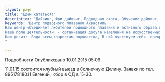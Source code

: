 ```yaml
---
layout: page
title: "Едем кататься!"
description: "Дайвинг, Фри дайвинг, Подводная охота, Обучение дайвинг, Сертификат дайвинг"
keywords: "Центр подводного плавания Аквастиль
Наш центр объединяет любителей подводного плавания и активного образа жизни.
Наше поле деятельности  - организация досуга населения на искусственных и естественных водоёмах.
Наш девиз:  Вода всем возростам подвластна, В ней чувствуем себя  прекрасно!
"

---
```


Подробности
     Опубликовано 10.01.2015 05:09 

11.01.15 состоится клубный выезд в Солнечную Долину. Заявки по тел. 89517818031 Евгений,  сбор в СД в 15-30.